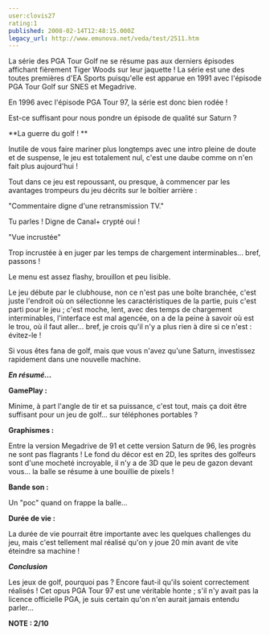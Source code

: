 ```yaml
---
user:clovis27
rating:1
published: 2008-02-14T12:48:15.000Z
legacy_url: http://www.emunova.net/veda/test/2511.htm
---
```

La série des PGA Tour Golf ne se résume pas aux derniers épisodes affichant fièrement Tiger Woods sur leur jaquette ! La série est une des toutes premières d'EA Sports puisqu'elle est apparue en 1991 avec l'épisode PGA Tour Golf sur SNES et Megadrive.  

En 1996 avec l'épisode PGA Tour 97, la série est donc bien rodée !  

Est-ce suffisant pour nous pondre un épisode de qualité sur Saturn ?  

  

**La guerre du golf ! **  

  

Inutile de vous faire mariner plus longtemps avec une intro pleine de doute et de suspense, le jeu est totalement nul, c'est une daube comme on n'en fait plus aujourd'hui !  

Tout dans ce jeu est repoussant, ou presque, à commencer par les avantages trompeurs du jeu décrits sur le boîtier arrière :  

"Commentaire digne d'une retransmission TV."  

Tu parles ! Digne de Canal+ crypté oui !  

  

"Vue incrustée"  

Trop incrustée à en juger par les temps de chargement interminables... bref, passons !  

  

Le menu est assez flashy, brouillon et peu lisible.  

  

Le jeu débute par le clubhouse, non ce n'est pas une boîte branchée, c'est juste l'endroit où on sélectionne les caractéristiques de la partie, puis c'est parti pour le jeu ; c'est moche, lent, avec des temps de chargement interminables, l'interface est mal agencée, on a de la peine à savoir où est le trou, où il faut aller... bref, je crois qu'il n'y a plus rien à dire si ce n'est : évitez-le !  

  

Si vous êtes fana de golf, mais que vous n'avez qu'une Saturn, investissez rapidement dans une nouvelle machine.  

  

**_En résumé..._**  

  

**GamePlay :**  

Minime, à part l'angle de tir et sa puissance, c'est tout, mais ça doit être suffisant pour un jeu de golf... sur téléphones portables ?  

  

**Graphismes :**  

Entre la version Megadrive de 91 et cette version Saturn de 96, les progrès ne sont pas flagrants ! Le fond du décor est en 2D, les sprites des golfeurs sont d'une mocheté incroyable, il n'y a de 3D que le peu de gazon devant vous... la balle se résume à une bouillie de pixels !  

  

**Bande son :**  

Un "poc" quand on frappe la balle...  

  

**Durée de vie :**  

La durée de vie pourrait être importante avec les quelques challenges du jeu, mais c'est tellement mal réalisé qu'on y joue 20 min avant de vite éteindre sa machine !  

  

**_Conclusion_**  

  

Les jeux de golf, pourquoi pas ? Encore faut-il qu'ils soient correctement réalisés ! Cet opus PGA Tour 97 est une véritable honte ; s'il n'y avait pas la licence officielle PGA, je suis certain qu'on n'en aurait jamais entendu parler...  

  

**NOTE : 2/10**